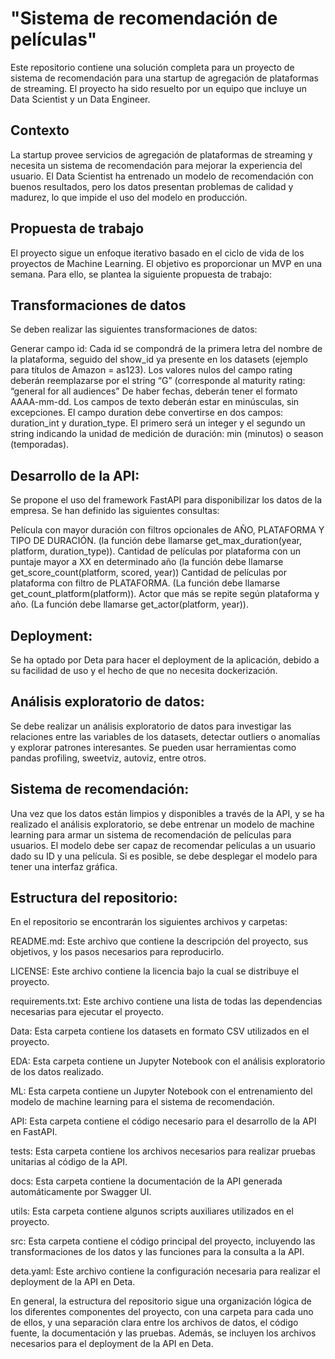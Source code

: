 # "Sistema de recomendación de películas"
Este repositorio contiene una solución completa para un proyecto de sistema de recomendación para una startup de agregación de plataformas de streaming. El proyecto ha sido resuelto por un equipo que incluye un Data Scientist y un Data Engineer.

## Contexto
La startup provee servicios de agregación de plataformas de streaming y necesita un sistema de recomendación para mejorar la experiencia del usuario. El Data Scientist ha entrenado un modelo de recomendación con buenos resultados, pero los datos presentan problemas de calidad y madurez, lo que impide el uso del modelo en producción.

## Propuesta de trabajo
El proyecto sigue un enfoque iterativo basado en el ciclo de vida de los proyectos de Machine Learning. El objetivo es proporcionar un MVP en una semana. Para ello, se plantea la siguiente propuesta de trabajo:

## Transformaciones de datos
Se deben realizar las siguientes transformaciones de datos:  

Generar campo id: Cada id se compondrá de la primera letra del nombre de la plataforma, seguido del show_id ya presente en los datasets (ejemplo para títulos de Amazon = as123). 
Los valores nulos del campo rating deberán reemplazarse por el string “G” (corresponde al maturity rating: “general for all audiences”
De haber fechas, deberán tener el formato AAAA-mm-dd. 
Los campos de texto deberán estar en minúsculas, sin excepciones. 
El campo duration debe convertirse en dos campos: duration_int y duration_type. El primero será un integer y el segundo un string indicando la unidad de medición de duración: min (minutos) o season (temporadas). 

## Desarrollo de la API:  
Se propone el uso del framework FastAPI para disponibilizar los datos de la empresa. Se han definido las siguientes consultas:  

Película con mayor duración con filtros opcionales de AÑO, PLATAFORMA Y TIPO DE DURACIÓN. (la función debe llamarse get_max_duration(year, platform, duration_type)). 
Cantidad de películas por plataforma con un puntaje mayor a XX en determinado año (la función debe llamarse get_score_count(platform, scored, year))
Cantidad de películas por plataforma con filtro de PLATAFORMA. (La función debe llamarse get_count_platform(platform)). 
Actor que más se repite según plataforma y año. (La función debe llamarse get_actor(platform, year)). 

## Deployment:  
Se ha optado por Deta para hacer el deployment de la aplicación, debido a su facilidad de uso y el hecho de que no necesita dockerización.  

## Análisis exploratorio de datos:   
Se debe realizar un análisis exploratorio de datos para investigar las relaciones entre las variables de los datasets, detectar outliers o anomalías y explorar patrones interesantes. Se pueden usar herramientas como pandas profiling, sweetviz, autoviz, entre otros.

## Sistema de recomendación:  
Una vez que los datos están limpios y disponibles a través de la API, y se ha realizado el análisis exploratorio, se debe entrenar un modelo de machine learning para armar un sistema de recomendación de películas para usuarios. El modelo debe ser capaz de recomendar películas a un usuario dado su ID y una película. Si es posible, se debe desplegar el modelo para tener una interfaz gráfica.

## Estructura del repositorio:  
En el repositorio se encontrarán los siguientes archivos y carpetas:

README.md: Este archivo que contiene la descripción del proyecto, sus objetivos, y los pasos necesarios para reproducirlo.

LICENSE: Este archivo contiene la licencia bajo la cual se distribuye el proyecto.

requirements.txt: Este archivo contiene una lista de todas las dependencias necesarias para ejecutar el proyecto.

Data: Esta carpeta contiene los datasets en formato CSV utilizados en el proyecto.

EDA: Esta carpeta contiene un Jupyter Notebook con el análisis exploratorio de los datos realizado.

ML: Esta carpeta contiene un Jupyter Notebook con el entrenamiento del modelo de machine learning para el sistema de recomendación.

API: Esta carpeta contiene el código necesario para el desarrollo de la API en FastAPI.

tests: Esta carpeta contiene los archivos necesarios para realizar pruebas unitarias al código de la API.

docs: Esta carpeta contiene la documentación de la API generada automáticamente por Swagger UI.

utils: Esta carpeta contiene algunos scripts auxiliares utilizados en el proyecto.

src: Esta carpeta contiene el código principal del proyecto, incluyendo las transformaciones de los datos y las funciones para la consulta a la API.

deta.yaml: Este archivo contiene la configuración necesaria para realizar el deployment de la API en Deta.

En general, la estructura del repositorio sigue una organización lógica de los diferentes componentes del proyecto, con una carpeta para cada uno de ellos, y una separación clara entre los archivos de datos, el código fuente, la documentación y las pruebas. Además, se incluyen los archivos necesarios para el deployment de la API en Deta.
